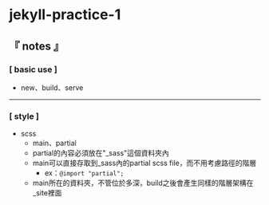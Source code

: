 # jekyll-practice-1

## 『 notes 』
### [ basic use ]
- new、build、serve

<hr>

### [ style ]
- scss
    - main、partial
    - partial的內容必須放在"_sass"這個資料夾內
    - main可以直接存取到_sass內的partial scss file，而不用考慮路徑的階層
        - ex：`@import "partial";`
    - main所在的資料夾，不管位於多深，build之後會產生同樣的階層架構在_site裡面
